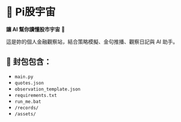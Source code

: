 # 🌌 Pi股宇宙

**讓 AI 幫你讀懂股市宇宙** 🚀

這是妳的個人金融觀察站，結合策略模擬、金句推播、觀察日記與 AI 助手。

## 📁 封包包含：

- `main.py`
- `quotes.json`
- `observation_template.json`
- `requirements.txt`
- `run_me.bat`
- `/records/`
- `/assets/`